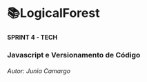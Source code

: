 # 📚LogicalForest
#### SPRINT 4 - TECH
### Javascript e Versionamento de Código
###### Autor: Junia Camargo